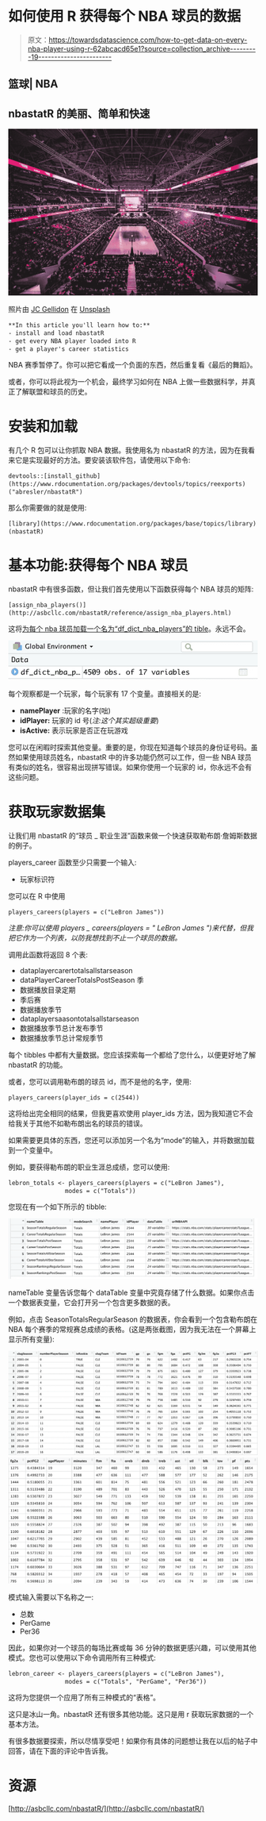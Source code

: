 # 如何使用 R 获得每个 NBA 球员的数据

> 原文：<https://towardsdatascience.com/how-to-get-data-on-every-nba-player-using-r-62abcacd65e1?source=collection_archive---------19----------------------->

## 篮球| NBA

## nbastatR 的美丽、简单和快速

![](img/0f4d2d5ff9e71dbf2ea5fd24266a54e2.png)

照片由 [JC Gellidon](https://unsplash.com/@jcgellidon?utm_source=medium&utm_medium=referral) 在 [Unsplash](https://unsplash.com?utm_source=medium&utm_medium=referral)

```
**In this article you'll learn how to:**
- install and load nbastatR
- get every NBA player loaded into R
- get a player's career statistics
```

NBA 赛季暂停了。你可以把它看成一个负面的东西，然后重复看《最后的舞蹈》。

或者，你可以将此视为一个机会，最终学习如何在 NBA 上做一些数据科学，并真正了解联盟和球员的历史。

# 安装和加载

有几个 R 包可以让你抓取 NBA 数据。我使用名为 nbastatR 的方法，因为在我看来它是实现最好的方法。要安装该软件包，请使用以下命令:

```
devtools::[install_github](https://www.rdocumentation.org/packages/devtools/topics/reexports)("abresler/nbastatR")
```

那么你需要做的就是使用:

```
[library](https://www.rdocumentation.org/packages/base/topics/library)(nbastatR)
```

# 基本功能:获得每个 NBA 球员

nbastatR 中有很多函数，但让我们首先使用以下函数获得每个 NBA 球员的矩阵:

```
[assign_nba_players()](http://asbcllc.com/nbastatR/reference/assign_nba_players.html)
```

这将[为每个 nba 球员加载一个名为“df_dict_nba_players”的 tible](https://medium.com/r-tutorials/r-functions-daily-read-csv-3c418c25cba4)。永远不会。

![](img/b2c69663980722d89bbec24e6e3f63b0.png)

每个观察都是一个玩家，每个玩家有 17 个变量。直接相关的是:

*   **namePlayer** :玩家的名字(咄)
*   **idPlayer:** 玩家的 id 号(*注:这个其实超级重要*)
*   **isActive:** 表示玩家是否正在玩游戏

您可以在闲暇时探索其他变量。重要的是，你现在知道每个球员的身份证号码。虽然如果使用球员姓名，nbastatR 中的许多功能仍然可以工作，但一些 NBA 球员有类似的姓名，很容易出现拼写错误。如果你使用一个玩家的 id，你永远不会有这些问题。

# 获取玩家数据集

让我们用 nbastatR 的“球员 _ 职业生涯”函数来做一个快速获取勒布朗·詹姆斯数据的例子。

players_career 函数至少只需要一个输入:

*   玩家标识符

您可以在 R 中使用

```
players_careers(players = c("LeBron James"))
```

*注意:你可以使用 players _ careers(players = " LeBron James ")来代替，但我把它作为一个列表，以防我想找到不止一个球员的数据。*

调用此函数将返回 8 个表:

*   dataplayercarertotalsallstarseason
*   dataPlayerCareerTotalsPostSeason 季
*   数据播放目录定期
*   季后赛
*   数据播放季节
*   dataplayersaasontotalsallstarseason
*   数据播放季节总计发布季节
*   数据播放季节总计常规季节

每个 tibbles 中都有大量数据。您应该探索每一个都给了您什么，以便更好地了解 nbastatR 的功能。

或者，您可以调用勒布朗的球员 id，而不是他的名字，使用:

```
players_careers(player_ids = c(2544))
```

这将给出完全相同的结果，但我更喜欢使用 player_ids 方法，因为我知道它不会给我关于其他不如勒布朗出名的球员的错误。

如果需要更具体的东西，您还可以添加另一个名为“mode”的输入，并将数据加载到一个变量中。

例如，要获得勒布朗的职业生涯总成绩，您可以使用:

```
lebron_totals <- players_careers(players = c("LeBron James"),
                modes = c("Totals"))
```

您现在有一个如下所示的 tibble:

![](img/40feb85fdab1119d4e6dc7ec4034e2bd.png)

nameTable 变量告诉您每个 dataTable 变量中究竟存储了什么数据。如果你点击一个数据表变量，它会打开另一个包含更多数据的表。

例如，点击 SeasonTotalsRegularSeason 的数据表，你会看到一个包含勒布朗在 NBA 每个赛季的常规赛总成绩的表格。(这是两张截图，因为我无法在一个屏幕上显示所有变量):

![](img/7004e13e6020305579ad1697e1e60e77.png)![](img/b3cec171b8307c86ace61521a10f2403.png)

模式输入需要以下名称之一:

*   总数
*   PerGame
*   Per36

因此，如果你对一个球员的每场比赛或每 36 分钟的数据更感兴趣，可以使用其他模式。您也可以使用以下命令调用所有三种模式:

```
lebron_career <- players_careers(players = c("LeBron James"),
                modes = c("Totals", "PerGame", "Per36"))
```

这将为您提供一个应用了所有三种模式的“表格”。

这只是冰山一角。nbastatR 还有很多其他功能。这只是用 r 获取玩家数据的一个基本方法。

有很多数据要探索，所以尽情享受吧！如果你有具体的问题想让我在以后的帖子中回答，请在下面的评论中告诉我。

# 资源

[http://asbcllc.com/nbastatR/](http://asbcllc.com/nbastatR/)